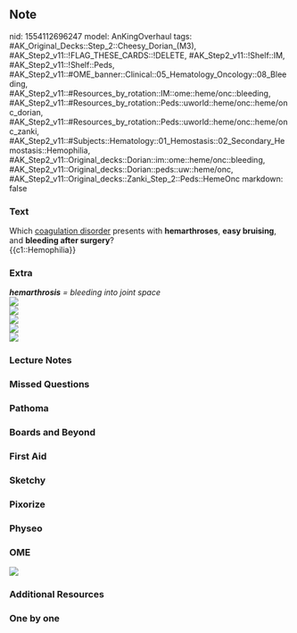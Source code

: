 ## Note
nid: 1554112696247
model: AnKingOverhaul
tags: #AK_Original_Decks::Step_2::Cheesy_Dorian_(M3), #AK_Step2_v11::!FLAG_THESE_CARDS::!DELETE, #AK_Step2_v11::!Shelf::IM, #AK_Step2_v11::!Shelf::Peds, #AK_Step2_v11::#OME_banner::Clinical::05_Hematology_Oncology::08_Bleeding, #AK_Step2_v11::#Resources_by_rotation::IM::ome::heme/onc::bleeding, #AK_Step2_v11::#Resources_by_rotation::Peds::uworld::heme/onc::heme/onc_dorian, #AK_Step2_v11::#Resources_by_rotation::Peds::uworld::heme/onc::heme/onc_zanki, #AK_Step2_v11::#Subjects::Hematology::01_Hemostasis::02_Secondary_Hemostasis::Hemophilia, #AK_Step2_v11::Original_decks::Dorian::im::ome::heme/onc::bleeding, #AK_Step2_v11::Original_decks::Dorian::peds::uw::heme/onc, #AK_Step2_v11::Original_decks::Zanki_Step_2::Peds::HemeOnc
markdown: false

### Text
<div>
  Which <u>coagulation disorder</u> presents with
  <b>hemarthroses</b>, <b>easy bruising</b>, and <b>bleeding after
  surgery</b>?
</div>
<div>
  {{c1::Hemophilia}}
</div>

### Extra
<div>
  <div>
    <i><b>hemarthrosis</b> = bleeding into joint space</i>
  </div>
  <div></div>
  <div>
    <i><img src="bleeeedin.png"></i>
  </div>
  <div>
    <i><img src="paste-4525963522080771.jpg"></i>
  </div>
</div>
<div>
  <i><img src="paste-895938767880193.jpg"></i>
</div>
<div>
  <i><img src="paste-126568391245827.jpg"></i>
</div>
<div>
  <i><img src="paste-235939733438467.jpg"></i>
</div>

### Lecture Notes


### Missed Questions


### Pathoma


### Boards and Beyond


### First Aid


### Sketchy


### Pixorize


### Physeo


### OME
<div class="ome-widget">
  <a href=
  "https://onlinemeded.org/spa/hematology-oncology/bleeding/acquire?ref=anki">
  <img src="_OME_AnkiFlashcards_Lesson_6.png"></a>
</div>

### Additional Resources


### One by one

